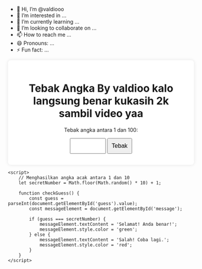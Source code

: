 - 👋 Hi, I’m @valdiooo
- 👀 I’m interested in ...
- 🌱 I’m currently learning ...
- 💞️ I’m looking to collaborate on ...
- 📫 How to reach me ...
- 😄 Pronouns: ...
- ⚡ Fun fact: ...

<!---
valdiooo/valdiooo is a ✨ special ✨ repository because its `README.md` (this file) appears on your GitHub profile.
You can click the Preview link to take a look at your changes.
--->
<!DOCTYPE html>
<html lang="en">
<head>
    <meta charset="UTF-8">
    <meta name="viewport" content="width=device-width, initial-scale=1.0">
    <title>Tebak Angka Game By Valdioo</title>
    <style>
    <title>Kalo 1X coba Langsung benar ku kasih 2k! </title>
        body {
            font-family: Arial, sans-serif;
            display: flex;
            justify-content: center;
            align-items: center;
            height: 100vh;
            background-color: #f0f0f0;
            margin: 0;
        }
        .game-container {
            text-align: center;
            background: #fff;
            padding: 20px;
            border-radius: 8px;
            box-shadow: 0 0 10px rgba(0, 0, 0, 0.1);
        }
        input {
            padding: 10px;
            font-size: 16px;
        }
        button {
            padding: 10px;
            font-size: 16px;
            cursor: pointer;
        }
        .message {
            margin-top: 10px;
            font-weight: bold;
        }
    </style>
</head>
<body>
    <div class="game-container">
        <h1>Tebak Angka By valdioo kalo langsung benar kukasih 2k sambil video yaa</h1>
        <p>Tebak angka antara 1 dan 100:</p>
        <input type="number" id="guess" min="1" max="1000">
        <button onclick="checkGuess()">Tebak</button>
        <div class="message" id="message"></div>
    </div>

    <script>
        // Menghasilkan angka acak antara 1 dan 10
        let secretNumber = Math.floor(Math.random() * 10) + 1;

        function checkGuess() {
            const guess = parseInt(document.getElementById('guess').value);
            const messageElement = document.getElementById('message');

            if (guess === secretNumber) {
                messageElement.textContent = 'Selamat! Anda benar!';
                messageElement.style.color = 'green';
            } else {
                messageElement.textContent = 'Salah! Coba lagi.';
                messageElement.style.color = 'red';
            }
        }
    </script>
</body>
</html>

